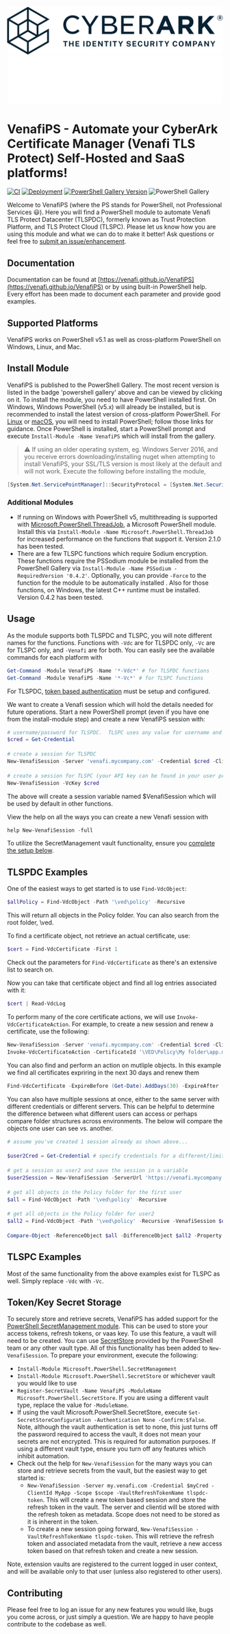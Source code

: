<p align="center">
  <img src="images/CyberArk_Logo_Horizontal_Navy_Tag-No-R.svg#only-light" alt="CyberArk"/>
  <img src="images/CyberArk_Logo_Horizontal_White_Tag-No-R.svg#only-dark" alt="CyberArk"/>
</p>

# VenafiPS - Automate your CyberArk Certificate Manager (Venafi TLS Protect) Self-Hosted and SaaS platforms!

[![CI](https://github.com/Venafi/VenafiPS/actions/workflows/ci.yml/badge.svg)](https://github.com/Venafi/VenafiPS/actions/workflows/ci.yml)
[![Deployment](https://github.com/Venafi/VenafiPS/actions/workflows/cd.yml/badge.svg?branch=main)](https://github.com/Venafi/VenafiPS/actions/workflows/cd.yml)
[![PowerShell Gallery Version](https://img.shields.io/powershellgallery/v/VenafiPS?style=plastic)](https://www.powershellgallery.com/packages/VenafiPS)
![PowerShell Gallery](https://img.shields.io/powershellgallery/dt/VenafiPS?style=plastic)

Welcome to VenafiPS (where the PS stands for PowerShell, not Professional Services :smiley:).  Here you will find a PowerShell module to automate Venafi TLS Protect Datacenter (TLSPDC), formerly known as Trust Protection Platform, and TLS Protect Cloud (TLSPC).  Please let us know how you are using this module and what we can do to make it better!  Ask questions or feel free to [submit an issue/enhancement](https://github.com/Venafi/VenafiPS/issues).

## Documentation

Documentation can be found at [https://venafi.github.io/VenafiPS](https://venafi.github.io/VenafiPS) or by using built-in PowerShell help.  Every effort has been made to document each parameter and provide good examples.

## Supported Platforms

VenafiPS works on PowerShell v5.1 as well as cross-platform PowerShell on Windows, Linux, and Mac.

## Install Module

VenafiPS is published to the PowerShell Gallery.  The most recent version is listed in the badge 'powershell gallery' above and can be viewed by clicking on it.  To install the module, you need to have PowerShell installed first.  On Windows, Windows PowerShell (v5.x) will already be installed, but is recommended to install the latest version of cross-platform PowerShell.  For [Linux](https://docs.microsoft.com/en-us/powershell/scripting/install/installing-powershell-core-on-linux?view=powershell-7) or [macOS](https://docs.microsoft.com/en-us/powershell/scripting/install/installing-powershell-core-on-macos?view=powershell-7), you will need to install PowerShell; follow those links for guidance.  Once PowerShell is installed, start a PowerShell prompt and execute `Install-Module -Name VenafiPS` which will install from the gallery.

> :warning: If using an older operating system, eg. Windows Server 2016, and you receive errors downloading/installing nuget when attempting to install VenafiPS, your SSL/TLS version is most likely at the default and will not work.  Execute the following before installing the module,
``` powershell
[System.Net.ServicePointManager]::SecurityProtocol = [System.Net.SecurityProtocolType]::Tls12
```

### Additional Modules

- If running on Windows with PowerShell v5, multithreading is supported with [Microsoft.PowerShell.ThreadJob](https://github.com/PowerShell/ThreadJob), a Microsoft PowerShell module.  Install this via `Install-Module -Name Microsoft.PowerShell.ThreadJob` for increased performance on the functions that support it.  Version 2.1.0 has been tested.
- There are a few TLSPC functions which require Sodium encryption.  These functions require the PSSodium module be installed from the PowerShell Gallery via `Install-Module -Name PSSodium -RequiredVersion '0.4.2'`.  Optionally, you can provide `-Force` to the function for the module to be automatically installed .  Also for those functions, on Windows, the latest C++ runtime must be installed.  Version 0.4.2 has been tested.

## Usage

As the module supports both TLSPDC and TLSPC, you will note different names for the functions.  Functions with `-Vdc` are for TLSPDC only, `-Vc` are for TLSPC only, and `-Venafi` are for both.  You can easily see the available commands for each platform with
``` powershell
Get-Command -Module VenafiPS -Name '*-Vdc*' # for TLSPDC functions
Get-Command -Module VenafiPS -Name '*-Vc*' # for TLSPC functions
```

For TLSPDC, [token based authentication](https://docs.venafi.com/Docs/current/TopNav/Content/SDK/AuthSDK/t-SDKa-Setup-OAuth.php) must be setup and configured.

We want to create a Venafi session which will hold the details needed for future operations.  Start a new PowerShell prompt (even if you have one from the install-module step) and create a new VenafiPS session with:

```powershell
# username/password for TLSPDC.  TLSPC uses any value for username and your api key for the password
$cred = Get-Credential

# create a session for TLSPDC
New-VenafiSession -Server 'venafi.mycompany.com' -Credential $cred -ClientId 'MyApp' -Scope @{'certificate'='manage'}

# create a session for TLSPC (your API key can be found in your user profile -> preferences)
New-VenafiSession -VcKey $cred
```

The above will create a session variable named $VenafiSession which will be used by default in other functions.

View the help on all the ways you can create a new Venafi session with
``` powershell
help New-VenafiSession -full
```
To utilize the SecretManagement vault functionality, ensure you [complete the setup below](https://github.com/Venafi/VenafiPS#tokenkey-secret-storage).

## TLSPDC Examples

One of the easiest ways to get started is to use `Find-VdcObject`:

```powershell
$allPolicy = Find-VdcObject -Path '\ved\policy' -Recursive
```

This will return all objects in the Policy folder.  You can also search from the root folder, \ved.

To find a certificate object, not retrieve an actual certificate, use:
```powershell
$cert = Find-VdcCertificate -First 1
```

Check out the parameters for `Find-VdcCertificate` as there's an extensive list to search on.

Now you can take that certificate object and find all log entries associated with it:

```powershell
$cert | Read-VdcLog
```

To perform many of the core certificate actions, we will use `Invoke-VdcCertificateAction`.  For example, to create a new session and renew a certificate, use the following:

```powershell
New-VenafiSession -Server 'venafi.mycompany.com' -Credential $cred -ClientId 'MyApp' -Scope @{'certificate'='manage'}
Invoke-VdcCertificateAction -CertificateId '\VED\Policy\My folder\app.mycompany.com' -Renew
```

You can also find and perform an action on mutliple objects.  In this example we find all certificates expriring in the next 30 days and renew them

``` powershell
Find-VdcCertificate -ExpireBefore (Get-Date).AddDays(30) -ExpireAfter (Get-Date) | Invoke-VdcCertificateAction -Renew
```

You can also have multiple sessions at once, either to the same server with different credentials or different servers.
This can be helpful to determine the difference between what different users can access or perhaps compare folder structures across environments.  The below will compare the objects one user can see vs. another.

```powershell
# assume you've created 1 session already as shown above...

$user2Cred = Get-Credential # specify credentials for a different/limited user

# get a session as user2 and save the session in a variable
$user2Session = New-VenafiSession -ServerUrl 'https://venafi.mycompany.com' -Credential $user2Cred -PassThru

# get all objects in the Policy folder for the first user
$all = Find-VdcObject -Path '\ved\policy' -Recursive

# get all objects in the Policy folder for user2
$all2 = Find-VdcObject -Path '\ved\policy' -Recursive -VenafiSession $user2Session

Compare-Object -ReferenceObject $all -DifferenceObject $all2 -Property Path
```

## TLSPC Examples

Most of the same functionality from the above examples exist for TLSPC as well.  Simply replace `-Vdc` with `-Vc`.

## Token/Key Secret Storage

To securely store and retrieve secrets, VenafiPS has added support for the [PowerShell SecretManagement module](https://github.com/PowerShell/SecretManagement).  This can be used to store your access tokens, refresh tokens, or vaas key.  To use this feature, a vault will need to be created.  You can use [SecretStore](https://github.com/PowerShell/SecretStore) provided by the PowerShell team or any other vault type.  All of this functionality has been added to `New-VenafiSession`.  To prepare your environment, execute the following:
- `Install-Module Microsoft.PowerShell.SecretManagement`
- `Install-Module Microsoft.PowerShell.SecretStore` or whichever vault you would like to use
- `Register-SecretVault -Name VenafiPS -ModuleName Microsoft.PowerShell.SecretStore`.  If you are using a different vault type, replace the value for `-ModuleName`.
- If using the vault Microsoft.PowerShell.SecretStore, execute `Set-SecretStoreConfiguration -Authentication None -Confirm:$false`.  Note, although the vault authentication is set to none, this just turns off the password required to access the vault, it does not mean your secrets are not encrypted.  This is required for automation purposes.  If using a different vault type, ensure you turn off any features which inhibit automation.
- Check out the help for `New-VenafiSession` for the many ways you can store and retrieve secrets from the vault, but the easiest way to get started is:
  - `New-VenafiSession -Server my.venafi.com -Credential $myCred -ClientId MyApp -Scope $scope -VaultRefreshTokenName tlspdc-token`.  This will create a new token based session and store the refresh token in the vault.  The server and clientid will be stored with the refresh token as metadata.  Scope does not need to be stored as it is inherent in the token.
  - To create a new session going forward, `New-VenafiSession -VaultRefreshTokenName tlspdc-token`.  This will retrieve the refresh token and associated metadata from the vault, retrieve a new access token based on that refresh token and create a new session.

Note, extension vaults are registered to the current logged in user context, and will be available only to that user (unless also registered to other users).

## Contributing

Please feel free to log an issue for any new features you would like, bugs you come across, or just simply a question.  We are happy to have people contribute to the codebase as well.
